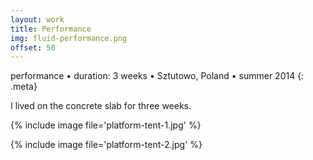 ```yaml
---
layout: work
title: Performance
img: fluid-performance.png
offset: 50
---
```


performance • duration: 3 weeks • Sztutowo, Poland • summer 2014
{: .meta}

I lived on the concrete slab for three weeks.

{% include image file='platform-tent-1.jpg' %}

{% include image file='platform-tent-2.jpg' %}